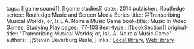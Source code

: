 tags:: [[game sound]], [[game studies]]
date:: 2014
publisher:: Routledge
series:: Routledge Music and Screen Media Series
title:: @Transcribing Musical Worlds; or, Is L.A. Noire a Music Game
book-title:: Music in Video Games. Studying Play
pages:: 77-103
item-type:: [[bookSection]]
original-title:: "Transcribing Musical Worlds; or, Is L.A. Noire a Music Game"
authors:: [[Steven Beverburg Reale]]
links:: [Local library](zotero://select/groups/2386895/items/5K8XSCLN), [Web library](https://www.zotero.org/groups/2386895/items/5K8XSCLN)
